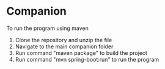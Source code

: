 # Companion

To run the program using maven
1) Clone the repository and unzip the file
2) Navigate to the main companion folder
3) Run command "maven package" to build the project
4) Run command "mvn spring-boot:run" to run the program
